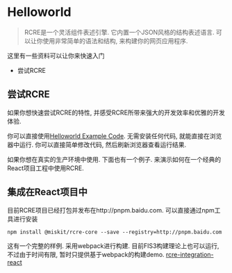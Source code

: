 # Helloworld

> RCRE是一个灵活组件表述引擎. 它内置一个JSON风格的结构表述语言. 可以让你使用非常简单的语法和结构, 来构建你的网页应用程序.



这里有一些资料可以让你来快速入门



+ 尝试RCRE



## 尝试RCRE

如果你想快速尝试RCRE的特性, 并感受RCRE所带来强大的开发效率和优雅的开发体验. 

你可以直接使用[Helloworld Example Code](http://icode.baidu.com/repo/baidu%2Fnative-ads%2Frcre-singleton-demo/files/master/tree/). 无需安装任何代码, 就能直接在浏览器中运行. 你可以直接简单修改代码, 然后刷新浏览器查看运行结果.

如果你想在真实的生产环境中使用. 下面也有一个例子. 来演示如何在一个经典的React项目工程中使用RCRE.



## 集成在React项目中

目前RCRE项目已经打包并发布在http://pnpm.baidu.com. 可以直接通过npm工具进行安装

```shell
npm install @miskit/rcre-core --save --registry=http://pnpm.baidu.com
```

这有一个完整的样例. 采用webpack进行构建. 目前FIS3构建理论上也可以运行, 不过由于时间有限, 暂时只提供基于webpack的构建demo. [rcre-integration-react](http://icode.baidu.com/repo/baidu%2Fnative-ads%2Frcre-integration-react/files/master/tree/)